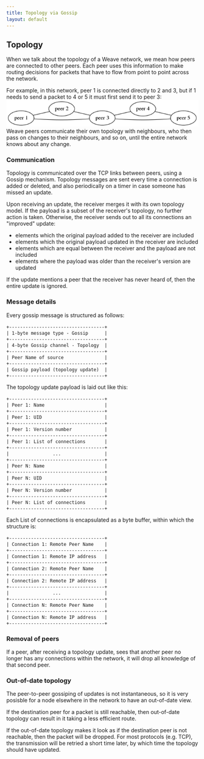 ```yaml
---
title: Topology via Gossip
layout: default
---
```


## Topology

When we talk about the topology of a Weave network, we mean how peers
are connected to other peers.  Each peer uses this information to make
routing decisions for packets that have to flow from point to point
across the network.

For example, in this network, peer 1 is connected directly to 2 and 3,
but if 1 needs to send a packet to 4 or 5 it must first send it to
peer 3:
![diagram showing five peers in a weave network][diagram1]
Weave peers communicate their own topology with neighbours, who then
pass on changes to their neighbours, and so on, until the entire
network knows about any change.  

### Communication
Topology is communicated over the TCP links between peers, using a
Gossip mechanism.  Topology messages are sent every time a connection
is added or deleted, and also periodically on a timer in case someone
has missed an update.

Upon receiving an update, the 
receiver merges it with its own topology model. If the payload is a
subset of the receiver's topology, no further action is
taken. Otherwise, the receiver sends out to all its connections an
"improved" update:

 - elements which the original payload added to the
   receiver are included
 - elements which the original payload updated in the
   receiver are included
 - elements which are equal between the receiver and
   the payload are not included
 - elements where the payload was older than the
   receiver's version are updated

If the update mentions a peer that the receiver has never heard of,
then the entire update is ignored.

### Message details
Every gossip message is structured as follows:

    +-----------------------------------+
    | 1-byte message type - Gossip      |
    +-----------------------------------+
    | 4-byte Gossip channel - Topology  |
    +-----------------------------------+
    | Peer Name of source               |
    +-----------------------------------+
    | Gossip payload (topology update)  |
    +-----------------------------------+

The topology update payload is laid out like this:

    +-----------------------------------+
    | Peer 1: Name                      |
    +-----------------------------------+
    | Peer 1: UID                       |
    +-----------------------------------+
    | Peer 1: Version number            |
    +-----------------------------------+
    | Peer 1: List of connections       |
    +-----------------------------------+
    |                ...                |
    +-----------------------------------+
    | Peer N: Name                      |
    +-----------------------------------+
    | Peer N: UID                       |
    +-----------------------------------+
    | Peer N: Version number            |
    +-----------------------------------+
    | Peer N: List of connections       |
    +-----------------------------------+

Each List of connections is encapsulated as a byte buffer, within
which the structure is:

    +-----------------------------------+
    | Connection 1: Remote Peer Name    |
    +-----------------------------------+
    | Connection 1: Remote IP address   |
    +-----------------------------------+
    | Connection 2: Remote Peer Name    |
    +-----------------------------------+
    | Connection 2: Remote IP address   |
    +-----------------------------------+
    |                ...                |
    +-----------------------------------+
    | Connection N: Remote Peer Name    |
    +-----------------------------------+
    | Connection N: Remote IP address   |
    +-----------------------------------+

### Removal of peers
If a peer, after receiving a topology update, sees that another peer
no longer has any connections within the network, it will drop all
knowledge of that second peer.


### Out-of-date topology
The peer-to-peer gossiping of updates is not instantaneous, so it is
very posisble for a node elsewhere in the network to have an
out-of-date view.

If the destination peer for a packet is still reachable, then
out-of-date topology can result in it taking a less efficient route.

If the out-of-date topology makes it look as if the destination peer
is not reachable, then the packet will be dropped.  For most protocols
(e.g. TCP), the transmission will be retried a short time later, by
which time the topology should have updated.

[diagram1]: images/top-diag1.png "Diagram 1"
